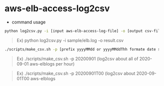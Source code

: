 # aws-elb-access-log2csv

- command usage
```bash
python log2csv.py -i [input aws-elb-access-log-file] -o [output csv-file]
```
> Ex) python log2csv.py -i sample/elb.log -o result.csv

```bash
./scripts/make_csv.sh -p [prefix yyyyMMdd or yyyyMMddThh formate date string]
```
> Ex) ./scripts/make_csv.sh -p 20200901 (log2csv about all of 2020-09-01 aws-elblogs per hour)

> Ex) ./scripts/make_csv.sh -p 20200901T00 (log2csv about 2020-09-01T00 aws-elblogs
